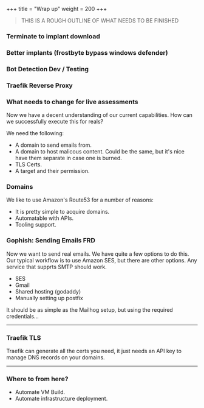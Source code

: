 +++
title = "Wrap up"
weight = 200
+++

> THIS IS A ROUGH OUTLINE OF WHAT NEEDS TO BE FINISHED

### Terminate to implant download


### Better implants (frostbyte bypass windows defender)


### Bot Detection Dev / Testing


### Traefik Reverse Proxy


### What needs to change for live assessments

Now we have a decent understanding of our current capabilities. How can we successfully execute this for reals?

We need the following:

- A domain to send emails from.
- A domain to host malicous content. Could be the same, but it's nice have them separate in case one is burned.
- TLS Certs.
- A target and their permission.

### Domains

We like to use Amazon's Route53 for a number of reasons:

- It is pretty simple to acquire domains.
- Automatable with APIs.
- Tooling support.

### Gophish: Sending Emails FRD

Now we want to send real emails. We have quite a few options to do this. Our typical workflow is to use Amazon SES, but there are other options. Any service that supprts SMTP should work.

- SES
- Gmail
- Shared hosting (godaddy)
- Manually setting up postfix

It should be as simple as the Mailhog setup, but using the required credentials...

* * *

### Traefik TLS

Traefik can generate all the certs you need, it just needs an API key to manage DNS records on your domains.

* * *

### Where to from here?

- Automate VM Build.
- Automate infrastructure deployment.